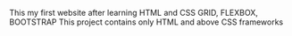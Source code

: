 This my first website after learning HTML and CSS GRID, FLEXBOX, BOOTSTRAP
This project contains only HTML and above CSS frameworks
